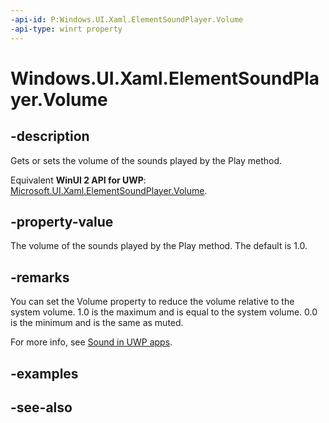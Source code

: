 ```yaml
---
-api-id: P:Windows.UI.Xaml.ElementSoundPlayer.Volume
-api-type: winrt property
---
```


<!-- Property syntax
public double Volume { get;  set; }
-->

# Windows.UI.Xaml.ElementSoundPlayer.Volume

## -description
Gets or sets the volume of the sounds played by the Play method.

Equivalent **WinUI 2 API for UWP**: [Microsoft.UI.Xaml.ElementSoundPlayer.Volume](/windows/winui/api/microsoft.ui.xaml.elementsoundplayer.volume).

## -property-value
The volume of the sounds played by the Play method. The default is 1.0.

## -remarks
You can set the Volume property to reduce the volume relative to the system volume. 1.0 is the maximum and is equal to the system volume. 0.0 is the minimum and is the same as muted.

For more info, see [Sound in UWP apps](/windows/uwp/style/sound).

## -examples

## -see-also
